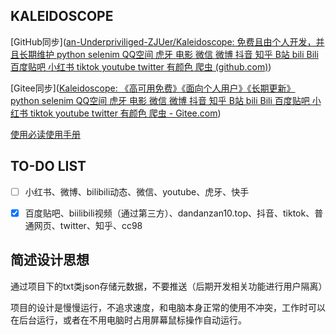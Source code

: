 ## KALEIDOSCOPE

[GitHub同步]([an-Underpriviliged-ZJUer/Kaleidoscope: 免费且由个人开发，并且长期维护 python selenim QQ空间 虎牙 电影 微信 微博 抖音 知乎 B站 bili Bili 百度贴吧 小红书 tiktok youtube twitter 有颜色 爬虫 (github.com)](https://github.com/an-Underpriviliged-ZJUer/Kaleidoscope))

[Gitee同步]([Kaleidoscope: 《高可用免费》《面向个人用户》《长期更新》 python selenim QQ空间 虎牙 电影 微信 微博 抖音 知乎 B站 bili Bili 百度贴吧 小红书 tiktok youtube twitter 有颜色 爬虫 - Gitee.com](https://gitee.com/v000666_0/Kaleidoscope/tree/main))

[使用必读使用手册](./手册（保姆级教程）/使用手册.md)



## TO-DO LIST

- [ ] 小红书、微博、bilibili动态、微信、youtube、虎牙、快手

- [x] 百度贴吧、biilibili视频（通过第三方）、dandanzan10.top、抖音、tiktok、普通网页、twitter、知乎、cc98

  

## 简述设计思想

通过项目下的txt类json存储元数据，不要推送（后期开发相关功能进行用户隔离）

项目的设计是慢慢运行，不追求速度，和电脑本身正常的使用不冲突，工作时可以在后台运行，或者在不用电脑时占用屏幕鼠标操作自动运行。
